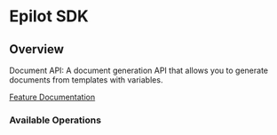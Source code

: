 # Epilot SDK


## Overview

Document API: A document generation API that allows you to generate documents from templates with variables.

[Feature Documentation](https://docs.epilot.io/docs/files/document-generation)


### Available Operations

